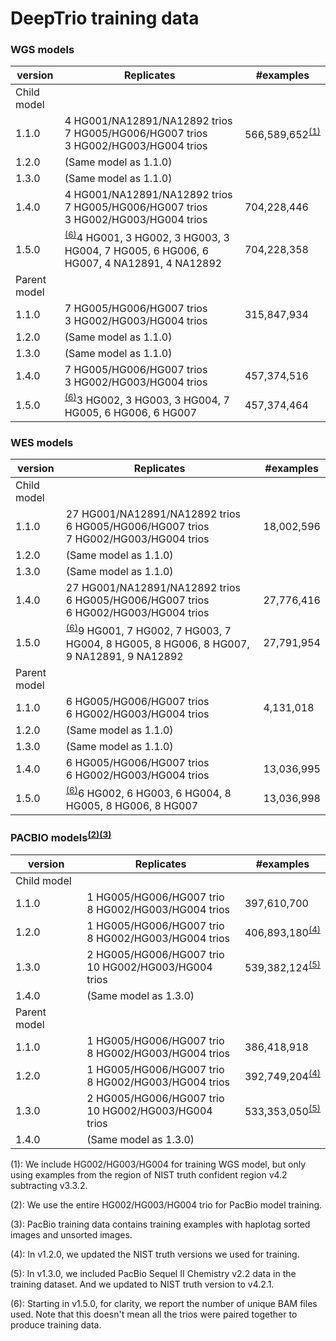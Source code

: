 # DeepTrio training data

### WGS models

| version      | Replicates                         | #examples   |
| ------------ | ---------------------------------- | ----------- |
| Child model  |                                    |             |
| 1.1.0        | 4 HG001/NA12891/NA12892 trios<br>7 HG005/HG006/HG007 trios <br>3 HG002/HG003/HG004 trios| 566,589,652<sup>[(1)](#vfootnote1)</sup> |
| 1.2.0        | (Same model as 1.1.0)              |             |
| 1.3.0        | (Same model as 1.1.0)              |             |
| 1.4.0        | 4 HG001/NA12891/NA12892 trios<br>7 HG005/HG006/HG007 trios <br>3 HG002/HG003/HG004 trios | 704,228,446 |
| 1.5.0        | <sup>[(6)](#vfootnote6)</sup>4 HG001, 3 HG002, 3 HG003, 3 HG004, 7 HG005, 6 HG006, 6 HG007, 4 NA12891, 4 NA12892 | 704,228,358 |
| Parent model |                                    |             |
| 1.1.0        | 7 HG005/HG006/HG007 trios <br> 3 HG002/HG003/HG004 trios | 315,847,934 |
| 1.2.0        | (Same model as 1.1.0)              |             |
| 1.3.0        | (Same model as 1.1.0)              |             |
| 1.4.0        | 7 HG005/HG006/HG007 trios <br> 3 HG002/HG003/HG004 trios | 457,374,516 |
| 1.5.0        | <sup>[(6)](#vfootnote6)</sup>3 HG002, 3 HG003, 3 HG004, 7 HG005, 6 HG006, 6 HG007 | 457,374,464 |

### WES models

| version      | Replicates                                      | #examples  |
| ------------ | ----------------------------------------------- | ---------- |
| Child model  |                                                 |            |
| 1.1.0        | 27 HG001/NA12891/NA12892 trios<br>6 HG005/HG006/HG007 trios <br>7 HG002/HG003/HG004 trios  | 18,002,596 |
| 1.2.0        | (Same model as 1.1.0)              |             |
| 1.3.0        | (Same model as 1.1.0)              |             |
| 1.4.0        | 27 HG001/NA12891/NA12892 trios<br>6 HG005/HG006/HG007 trios <br>6 HG002/HG003/HG004 trios  | 27,776,416 |
| 1.5.0        | <sup>[(6)](#vfootnote6)</sup>9 HG001, 7 HG002, 7 HG003, 7 HG004, 8 HG005, 8 HG006, 8 HG007, 9 NA12891, 9 NA12892 | 27,791,954 |
| Parent model |                                                 |            |
| 1.1.0        | 6 HG005/HG006/HG007 trios <br> 6 HG002/HG003/HG004 trios  | 4,131,018  |
| 1.2.0        | (Same model as 1.1.0)              |             |
| 1.3.0        | (Same model as 1.1.0)              |             |
| 1.4.0        | 6 HG005/HG006/HG007 trios <br> 6 HG002/HG003/HG004 trios  | 13,036,995  |
| 1.5.0        | <sup>[(6)](#vfootnote6)</sup>6 HG002, 6 HG003, 6 HG004, 8 HG005, 8 HG006, 8 HG007 | 13,036,998  |




### PACBIO models<sup>[(2)](#vfootnote2)</sup><sup>[(3)](#vfootnote3)</sup>

| version      | Replicates                         | #examples   |
| ------------ | ---------------------------------- | ----------- |
| Child model  |                                    |             |
| 1.1.0        | 1 HG005/HG006/HG007 trio <br>8 HG002/HG003/HG004 trios | 397,610,700 |
| 1.2.0        | 1 HG005/HG006/HG007 trio <br>8 HG002/HG003/HG004 trios | 406,893,180<sup>[(4)](#vfootnote4)</sup> |
| 1.3.0        | 2 HG005/HG006/HG007 trio <br>10 HG002/HG003/HG004 trios | 539,382,124<sup>[(5)](#vfootnote5)</sup> |
| 1.4.0        | (Same model as 1.3.0)              |             |
| Parent model |                                    |             |
| 1.1.0        | 1 HG005/HG006/HG007 trio <br> 8 HG002/HG003/HG004 trios | 386,418,918 |
| 1.2.0        | 1 HG005/HG006/HG007 trio <br>8 HG002/HG003/HG004 trios | 392,749,204<sup>[(4)](#vfootnote4)</sup> |
| 1.3.0        | 2 HG005/HG006/HG007 trio <br>10 HG002/HG003/HG004 trios | 533,353,050<sup>[(5)](#vfootnote5)</sup> |
| 1.4.0        | (Same model as 1.3.0)              |             |


<a name="vfootnote1">(1)</a>: We include HG002/HG003/HG004 for training WGS
model, but only using examples from the region of NIST truth confident region
v4.2 subtracting v3.3.2.

<a name="vfootnote2">(2)</a>: We use the entire HG002/HG003/HG004 trio for
PacBio model training.

<a name="vfootnote3">(3)</a>: PacBio training data contains training examples
with haplotag sorted images and unsorted images.

<a name="vfootnote4">(4)</a>: In v1.2.0, we updated the NIST truth versions we
used for training.

<a name="vfootnote5">(5)</a>: In v1.3.0, we included PacBio Sequel II Chemistry
v2.2 data in the training dataset. And we updated to NIST truth version to
v4.2.1.

<a name="vfootnote6">(6)</a>: Starting in v1.5.0, for clarity, we report the
number of unique BAM files used. Note that this doesn't mean all the trios were
paired together to produce training data.
